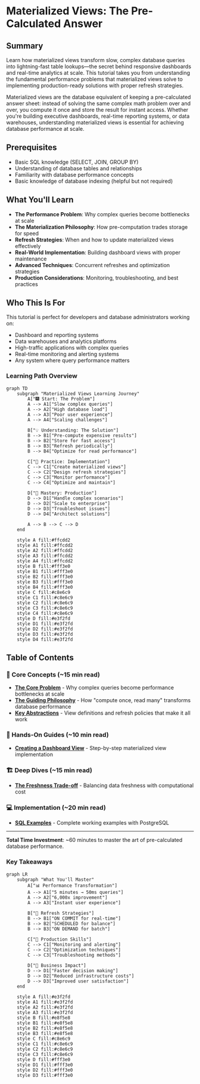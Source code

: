# Materialized Views: The Pre-Calculated Answer

## Summary

Learn how materialized views transform slow, complex database queries into lightning-fast table lookups—the secret behind responsive dashboards and real-time analytics at scale. This tutorial takes you from understanding the fundamental performance problems that materialized views solve to implementing production-ready solutions with proper refresh strategies.

Materialized views are the database equivalent of keeping a pre-calculated answer sheet: instead of solving the same complex math problem over and over, you compute it once and store the result for instant access. Whether you're building executive dashboards, real-time reporting systems, or data warehouses, understanding materialized views is essential for achieving database performance at scale.

## Prerequisites

- Basic SQL knowledge (SELECT, JOIN, GROUP BY)
- Understanding of database tables and relationships
- Familiarity with database performance concepts
- Basic knowledge of database indexing (helpful but not required)

## What You'll Learn

- **The Performance Problem**: Why complex queries become bottlenecks at scale
- **The Materialization Philosophy**: How pre-computation trades storage for speed  
- **Refresh Strategies**: When and how to update materialized views effectively
- **Real-World Implementation**: Building dashboard views with proper maintenance
- **Advanced Techniques**: Concurrent refreshes and optimization strategies
- **Production Considerations**: Monitoring, troubleshooting, and best practices

## Who This Is For

This tutorial is perfect for developers and database administrators working on:
- Dashboard and reporting systems
- Data warehouses and analytics platforms
- High-traffic applications with complex queries
- Real-time monitoring and alerting systems
- Any system where query performance matters

### Learning Path Overview

```mermaid
graph TD
    subgraph "Materialized Views Learning Journey"
        A["🎆 Start: The Problem"]
        A --> A1["Slow complex queries"]
        A --> A2["High database load"]
        A --> A3["Poor user experience"]
        A --> A4["Scaling challenges"]
        
        B["💡 Understanding: The Solution"]
        B --> B1["Pre-compute expensive results"]
        B --> B2["Store for fast access"]
        B --> B3["Refresh periodically"]
        B --> B4["Optimize for read performance"]
        
        C["🔧 Practice: Implementation"]
        C --> C1["Create materialized views"]
        C --> C2["Design refresh strategies"]
        C --> C3["Monitor performance"]
        C --> C4["Optimize and maintain"]
        
        D["🎯 Mastery: Production"]
        D --> D1["Handle complex scenarios"]
        D --> D2["Scale to enterprise"]
        D --> D3["Troubleshoot issues"]
        D --> D4["Architect solutions"]
        
        A --> B --> C --> D
    end
    
    style A fill:#ffcdd2
    style A1 fill:#ffcdd2
    style A2 fill:#ffcdd2
    style A3 fill:#ffcdd2
    style A4 fill:#ffcdd2
    style B fill:#fff3e0
    style B1 fill:#fff3e0
    style B2 fill:#fff3e0
    style B3 fill:#fff3e0
    style B4 fill:#fff3e0
    style C fill:#c8e6c9
    style C1 fill:#c8e6c9
    style C2 fill:#c8e6c9
    style C3 fill:#c8e6c9
    style C4 fill:#c8e6c9
    style D fill:#e3f2fd
    style D1 fill:#e3f2fd
    style D2 fill:#e3f2fd
    style D3 fill:#e3f2fd
    style D4 fill:#e3f2fd
```

## Table of Contents

### 🧠 Core Concepts (~15 min read)
*   **[The Core Problem](./01-concepts-01-the-core-problem.md)** - Why complex queries become performance bottlenecks at scale
*   **[The Guiding Philosophy](./01-concepts-02-the-guiding-philosophy.md)** - How "compute once, read many" transforms database performance
*   **[Key Abstractions](./01-concepts-03-key-abstractions.md)** - View definitions and refresh policies that make it all work

### 🔧 Hands-On Guides (~10 min read)
*   **[Creating a Dashboard View](./02-guides-01-creating-a-dashboard-view.md)** - Step-by-step materialized view implementation

### 🏗️ Deep Dives (~15 min read)  
*   **[The Freshness Trade-off](./03-deep-dive-01-the-freshness-trade-off.md)** - Balancing data freshness with computational cost

### 💻 Implementation (~20 min read)
*   **[SQL Examples](./04-sql-examples.md)** - Complete working examples with PostgreSQL

---

**Total Time Investment**: ~60 minutes to master the art of pre-calculated database performance.

### Key Takeaways

```mermaid
graph LR
    subgraph "What You'll Master"
        A["📊 Performance Transformation"]
        A --> A1["5 minutes → 50ms queries"]
        A --> A2["6,000x improvement"]
        A --> A3["Instant user experience"]
        
        B["🔄 Refresh Strategies"]
        B --> B1["ON COMMIT for real-time"]
        B --> B2["SCHEDULED for balance"]
        B --> B3["ON DEMAND for batch"]
        
        C["🎯 Production Skills"]
        C --> C1["Monitoring and alerting"]
        C --> C2["Optimization techniques"]
        C --> C3["Troubleshooting methods"]
        
        D["🚀 Business Impact"]
        D --> D1["Faster decision making"]
        D --> D2["Reduced infrastructure costs"]
        D --> D3["Improved user satisfaction"]
    end
    
    style A fill:#e3f2fd
    style A1 fill:#e3f2fd
    style A2 fill:#e3f2fd
    style A3 fill:#e3f2fd
    style B fill:#e8f5e8
    style B1 fill:#e8f5e8
    style B2 fill:#e8f5e8
    style B3 fill:#e8f5e8
    style C fill:#c8e6c9
    style C1 fill:#c8e6c9
    style C2 fill:#c8e6c9
    style C3 fill:#c8e6c9
    style D fill:#fff3e0
    style D1 fill:#fff3e0
    style D2 fill:#fff3e0
    style D3 fill:#fff3e0
```
